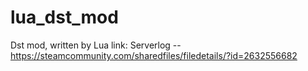 # lua_dst_mod
Dst mod, written by Lua
link:
Serverlog -- https://steamcommunity.com/sharedfiles/filedetails/?id=2632556682